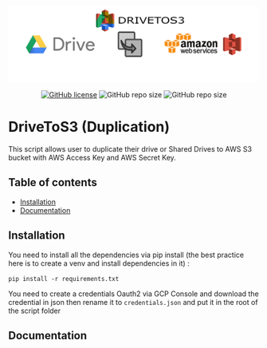 <div align="center">
  <img src="https://raw.githubusercontent.com/Edenskull/DriveToS3/master/.github/_static/banner.jpg">
</div>

<div align="center">

[![GitHub license](https://img.shields.io/github/license/Edenskull/DriveToS3?color=blue&style=for-the-badge)](https://github.com/Edenskull/DriveToS3/blob/master/LICENSE)
![GitHub repo size](https://img.shields.io/github/repo-size/Edenskull/DriveToS3?color=green&style=for-the-badge)
![GitHub repo size](https://img.shields.io/badge/Python-3.6%20%7C%203.7-yellow?style=for-the-badge)

</div>

# DriveToS3 (Duplication)
This script allows user to duplicate their drive or Shared Drives to AWS S3 bucket with AWS Access Key and AWS Secret Key.

## Table of contents
* [Installation](#installation)
* [Documentation](#documentation)

## Installation

You need to install all the dependencies via pip install (the best practice here is to create a venv and install dependencies in it) : 
```
pip install -r requirements.txt
```
You need to create a credentials Oauth2 via GCP Console and download the credential in json then rename it to `credentials.json` and put it in the root of the script folder

## Documentation

